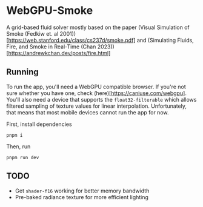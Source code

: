 # WebGPU-Smoke

<!-- ![](public/media/smoke-trimmed.mp4) -->

A grid-based fluid solver mostly based on the paper (Visual Simulation of Smoke (Fedkiw et. al 2001))[https://web.stanford.edu/class/cs237d/smoke.pdf] and (Simulating Fluids, Fire, and Smoke in Real-Time (Chan 2023))[https://andrewkchan.dev/posts/fire.html]

## Running

To run the app, you'll need a WebGPU compatible browser. If you're not sure whether you have one, check (here)[https://caniuse.com/webgpu]. You'll also need a device that supports the `float32-filterable` which allows filtered sampling of texture values for linear interpolation. Unfortunately, that means that most mobile devices cannot run the app for now.

First, install dependencies

```
pnpm i
```

Then, run

```
pnpm run dev
```

## TODO
- Get `shader-f16` working for better memory bandwidth
- Pre-baked radiance texture for more efficient lighting

